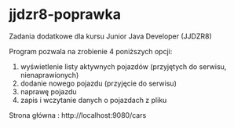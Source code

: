 # jjdzr8-poprawka
Zadania dodatkowe dla kursu Junior Java Developer (JJDZR8)

Program pozwala na zrobienie 4 poniższych opcji:
1. wyświetlenie listy aktywnych pojazdów (przyjętych do serwisu, nienaprawionych)
2. dodanie nowego pojazdu (przyjęcie do serwisu)
3. naprawę pojazdu
4. zapis i wczytanie danych o pojazdach z pliku

Strona główna :
http://localhost:9080/cars

